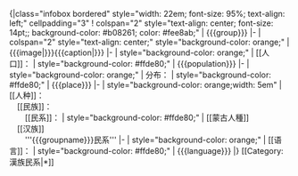 {|class="infobox bordered" style="width: 22em; font-size: 95%; text-align: left;" cellpadding="3"
! colspan="2" style="text-align: center; font-size: 14pt;; background-color: #b08261; color: #fee8ab;" | {{{group}}}
|-
| colspan="2" style="text-align: center;" style="background-color: orange;" | {{{image|}}}{{{caption|}}}
|-
| style="background-color: orange;" | [[人口]]：
| style="background-color: #ffde80;" | {{{population}}}
|-
| style="background-color: orange;" | 分布：
| style="background-color: #ffde80;" | {{{place}}}
|-
| style="background-color: orange;width: 5em" | [[人种]]：<br>　[[民族]]：<br>　　[[民系]]：
| style="background-color: #ffde80;" | [[蒙古人種]]<br>　[[汉族]]<br>　　'''{{{groupname}}}民系'''
|-
| style="background-color: orange;" | [[语言]]：
| style="background-color: #ffde80;" | {{{language}}}
|}
<noinclude>[[Category:漢族民系|*]]</noinclude>